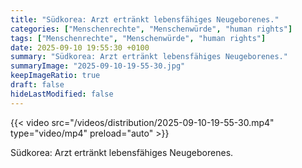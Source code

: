 ```yaml
---
title: "Südkorea: Arzt ertränkt lebensfähiges Neugeborenes."
categories: ["Menschenrechte", "Menschenwürde", "human rights"]
tags: ["Menschenrechte", "Menschenwürde", "human rights"]
date: 2025-09-10 19:55:30 +0100
summary: "Südkorea: Arzt ertränkt lebensfähiges Neugeborenes."
summaryImage: "2025-09-10-19-55-30.jpg"
keepImageRatio: true
draft: false
hideLastModified: false
---
```


{{< video src="/videos/distribution/2025-09-10-19-55-30.mp4" type="video/mp4" preload="auto" >}}

Südkorea: Arzt ertränkt lebensfähiges Neugeborenes.
